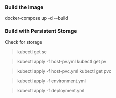 ### Build the image

<blockcode>docker-compose up -d --build</blockcode>

### Build with Persistent Storage

Check for storage
<blockquote>
kubectl get sc
</blockquote>

<blockquote>
kubectl apply -f host-pv.yml
kubectl get pv
</blockquote>
<blockquote>
kubectl apply -f host-pvc.yml
kubectl get pvc
</blockquote>
<blockquote>
kubectl apply -f environment.yml
</blockquote>
<blockquote>
kubectl apply -f deployment.yml
</blockquote>